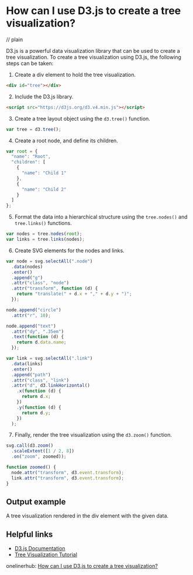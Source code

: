 # How can I use D3.js to create a tree visualization?
// plain

D3.js is a powerful data visualization library that can be used to create a tree visualization. To create a tree visualization using D3.js, the following steps can be taken:

1. Create a div element to hold the tree visualization.

```html
<div id="tree"></div>
```

2. Include the D3.js library.

```html
<script src="https://d3js.org/d3.v4.min.js"></script>
```

3. Create a tree layout object using the `d3.tree()` function.

```javascript
var tree = d3.tree();
```

4. Create a root node, and define its children.

```javascript
var root = {
  "name": "Root",
  "children": [
    {
      "name": "Child 1"
    },
    {
      "name": "Child 2"
    }
  ]
};
```

5. Format the data into a hierarchical structure using the `tree.nodes()` and `tree.links()` functions.

```javascript
var nodes = tree.nodes(root);
var links = tree.links(nodes);
```

6. Create SVG elements for the nodes and links.

```javascript
var node = svg.selectAll(".node")
  .data(nodes)
  .enter()
  .append("g")
  .attr("class", "node")
  .attr("transform", function (d) {
    return "translate(" + d.x + "," + d.y + ")";
  });

node.append("circle")
  .attr("r", 10);

node.append("text")
  .attr("dy", ".35em")
  .text(function (d) {
    return d.data.name;
  });

var link = svg.selectAll(".link")
  .data(links)
  .enter()
  .append("path")
  .attr("class", "link")
  .attr("d", d3.linkHorizontal()
    .x(function (d) {
      return d.x;
    })
    .y(function (d) {
      return d.y;
    })
  );
```

7. Finally, render the tree visualization using the `d3.zoom()` function.

```javascript
svg.call(d3.zoom()
  .scaleExtent([1 / 2, 8])
  .on("zoom", zoomed));

function zoomed() {
  node.attr("transform", d3.event.transform);
  link.attr("transform", d3.event.transform);
}
```

## Output example
 A tree visualization rendered in the div element with the given data.

## Helpful links
- [D3.js Documentation](https://github.com/d3/d3/wiki)
- [Tree Visualization Tutorial](https://observablehq.com/@d3/tree)

onelinerhub: [How can I use D3.js to create a tree visualization?](https://onelinerhub.com/javascript-d3/how-can-i-use-d--js-to-create-a-tree-visualization)